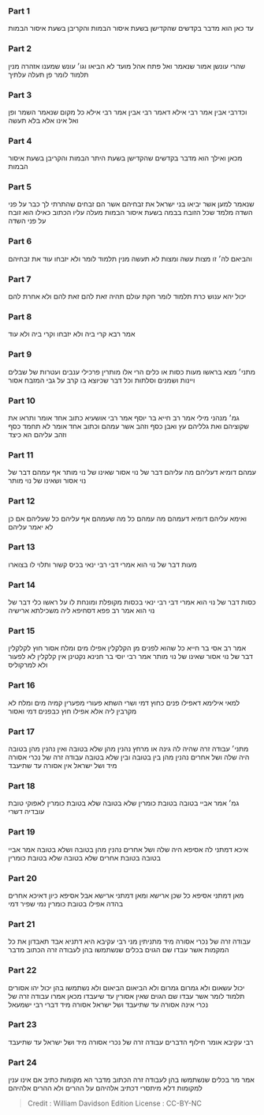 
### Part 1
עד כאן הוא מדבר בקדשים שהקדישן בשעת איסור הבמות והקריבן בשעת איסור הבמות

### Part 2
שהרי עונשן אמור שנאמר ואל פתח אהל מועד לא הביאו וגו׳ עונש שמענו אזהרה מנין תלמוד לומר פן תעלה עלתיך

### Part 3
וכדרבי אבין אמר רבי אילא דאמר רבי אבין אמר רבי אילא כל מקום שנאמר השמר ופן ואל אינו אלא בלא תעשה

### Part 4
מכאן ואילך הוא מדבר בקדשים שהקדישן בשעת היתר הבמות והקריבן בשעת איסור הבמות

### Part 5
שנאמר למען אשר יביאו בני ישראל את זבחיהם אשר הם זבחים שהתרתי לך כבר על פני השדה מלמד שכל הזובח בבמה בשעת איסור הבמות מעלה עליו הכתוב כאילו הוא זובח על פני השדה

### Part 6
והביאם לה׳ זו מצות עשה ומצות לא תעשה מנין תלמוד לומר ולא יזבחו עוד את זבחיהם

### Part 7
יכול יהא ענוש כרת תלמוד לומר חקת עולם תהיה זאת להם זאת להם ולא אחרת להם

### Part 8
אמר רבא קרי ביה ולא יזבחו וקרי ביה ולא עוד

### Part 9
מתני׳ מצא בראשו מעות כסות או כלים הרי אלו מותרין פרכילי ענבים ועטרות של שבלים ויינות ושמנים וסלתות וכל דבר שכיוצא בו קרב על גבי המזבח אסור

### Part 10
גמ׳ מנהני מילי אמר רב חייא בר יוסף אמר רבי אושעיא כתוב אחד אומר ותראו את שקוציהם ואת גלליהם עץ ואבן כסף וזהב אשר עמהם וכתוב אחד אומר לא תחמד כסף וזהב עליהם הא כיצד

### Part 11
עמהם דומיא דעליהם מה עליהם דבר של נוי אסור שאינו של נוי מותר אף עמהם דבר של נוי אסור ושאינו של נוי מותר

### Part 12
ואימא עליהם דומיא דעמהם מה עמהם כל מה שעמהם אף עליהם כל שעליהם אם כן לא יאמר עליהם

### Part 13
מעות דבר של נוי הוא אמרי דבי רבי ינאי בכיס קשור ותלוי לו בצוארו

### Part 14
כסות דבר של נוי הוא אמרי דבי רבי ינאי בכסות מקופלת ומונחת לו על ראשו כלי דבר של נוי הוא אמר רב פפא דסחיפא ליה משכילתא ארישיה

### Part 15
אמר רב אסי בר חייא כל שהוא לפנים מן הקלקלין אפילו מים ומלח אסור חוץ לקלקלין דבר של נוי אסור שאינו של נוי מותר אמר רבי יוסי בר חנינא נקטינן אין קלקלין לא לפעור ולא למרקוליס

### Part 16
למאי אילימא דאפילו פנים כחוץ דמי ושרי השתא פעורי מפערין קמיה מים ומלח לא מקרבין ליה אלא אפילו חוץ כבפנים דמי ואסור

### Part 17
מתני׳ עבודה זרה שהיה לה גינה או מרחץ נהנין מהן שלא בטובה ואין נהנין מהן בטובה היה שלה ושל אחרים נהנין מהן בין בטובה ובין שלא בטובה עבודה זרה של נכרי אסורה מיד ושל ישראל אין אסורה עד שתיעבד

### Part 18
גמ׳ אמר אביי בטובה בטובת כומרין שלא בטובה שלא בטובת כומרין לאפוקי טובת עובדיה דשרי

### Part 19
איכא דמתני לה אסיפא היה שלה ושל אחרים נהנין מהן בטובה ושלא בטובה אמר אביי בטובה בטובת אחרים שלא בטובה שלא בטובת כומרין

### Part 20
מאן דמתני אסיפא כל שכן ארישא ומאן דמתני ארישא אבל אסיפא כיון דאיכא אחרים בהדה אפילו בטובת כומרין נמי שפיר דמי

### Part 21
עבודה זרה של נכרי אסורה מיד מתניתין מני רבי עקיבא היא דתניא אבד תאבדון את כל המקמות אשר עבדו שם הגוים בכלים שנשתמשו בהן לעבודה זרה הכתוב מדבר

### Part 22
יכול עשאום ולא גמרום גמרום ולא הביאום הביאום ולא נשתמשו בהן יכול יהו אסורים תלמוד לומר אשר עבדו שם הגוים שאין אסורין עד שיעבדו מכאן אמרו עבודה זרה של נכרי אינה אסורה עד שתיעבד ושל ישראל אסורה מיד דברי רבי ישמעאל

### Part 23
רבי עקיבא אומר חילוף הדברים עבודה זרה של נכרי אסורה מיד ושל ישראל עד שתיעבד

### Part 24
אמר מר בכלים שנשתמשו בהן לעבודה זרה הכתוב מדבר הא מקומות כתיב אם אינו ענין למקומות דלא מיתסרי דכתיב אלהיהם על ההרים ולא ההרים אלהיהם

>Credit : William Davidson Edition
>License : CC-BY-NC